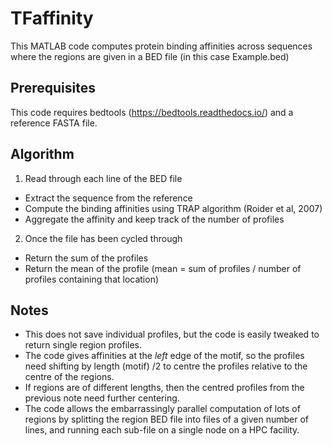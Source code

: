 # TFaffinity

This MATLAB code computes protein binding affinities across sequences where the regions are given in a BED file (in this case Example.bed)

## Prerequisites

This code requires bedtools (https://bedtools.readthedocs.io/) and a reference FASTA file.

## Algorithm

1. Read through each line of the BED file
  - Extract the sequence from the reference
  - Compute the binding affinities using TRAP algorithm (Roider et al, 2007)
  - Aggregate the affinity and keep track of the number of profiles
2. Once the file has been cycled through
  - Return the sum of the profiles
  - Return the mean of the profile (mean = sum of profiles / number of profiles containing that location)
  
##  Notes

- This does not save individual profiles, but the code is easily tweaked to return single region profiles.
- The code gives affinities at the *left* edge of the motif, so the profiles need shifting by length (motif) /2 to centre the profiles relative to the centre of the regions.
- If regions are of different lengths, then the centred profiles from the previous note need further centering.
- The code allows the embarrassingly parallel computation of lots of regions by splitting the region BED file into files of a given number of lines, and running each sub-file on a single node on a HPC facility.
